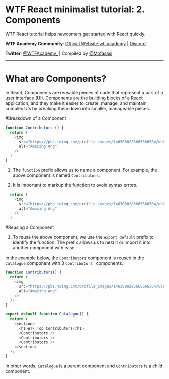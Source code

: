 # WTF React minimalist tutorial: 2. Components

WTF React tutorial helps newcomers get started with React quickly.

**WTF Academy Community**: [Official Website wtf.academy](https://wtf.academy) | [Discord](https://discord.gg/5akcruXrsk)

**Twitter**: [@WTFAcademy_](https://twitter.com/WTFAcademy_) | Compiled by [@Mofasasi](https://twitter.com/mofasasi)

---

# What are Components?

In React, Components are reusable pieces of code that represent a part of a user interface (UI). Components are the building blocks of a React application, and they make it easier to create, manage, and maintain complex UIs by breaking them down into smaller, manageable pieces.

#Breakdown of a Component

```javascript
function Contributors () {
  return (
    <img
      src="https://pbs.twimg.com/profile_images/1463080286665666564/ubE1IWCT_400x400.jpg"
      alt="Amazing Ang"
    />
  )
}
```

1. The `function` prefix allows us to name a component. For example, the above component is named `Contributors`. 

2. It is important to markup the function to avoid syntax errors.

```javascript
  return (
    <img
      src="https://pbs.twimg.com/profile_images/1463080286665666564/ubE1IWCT_400x400.jpg"
      alt="Amazing Ang"
    />
  )
```

#Reusing a Component

1. To reuse the above component, we use the `export default` prefix to identify the function. The prefix allows us to nest it or import it into another component with ease. 

In the example below, the `Contributors` component is reused in the `Catalogue` component with 3 `Contributors ` components. 

```javascript
function Contributors() {
  return (
    <img
      src="https://pbs.twimg.com/profile_images/1463080286665666564/ubE1IWCT_400x400.jpg"
      alt="Amazing Ang"
    />
  );
}

export default function Catalogue() {
  return (
    <section>
      <h1>WTF Top Contributors</h1>
      <Contributors />
      <Contributors />
      <Contributors />
    </section>
  );
}
```
In other words, `Catalogue` is a parent component and `Contributors` is a child component. 
